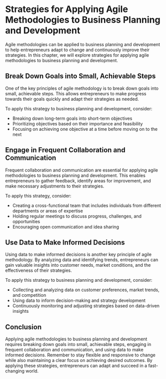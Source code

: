 Strategies for Applying Agile Methodologies to Business Planning and Development
==============================================================================================================================================

Agile methodologies can be applied to business planning and development to help entrepreneurs adapt to change and continuously improve their strategies. In this chapter, we will explore strategies for applying agile methodologies to business planning and development.

Break Down Goals into Small, Achievable Steps
---------------------------------------------

One of the key principles of agile methodology is to break down goals into small, achievable steps. This allows entrepreneurs to make progress towards their goals quickly and adapt their strategies as needed.

To apply this strategy to business planning and development, consider:

* Breaking down long-term goals into short-term objectives
* Prioritizing objectives based on their importance and feasibility
* Focusing on achieving one objective at a time before moving on to the next

Engage in Frequent Collaboration and Communication
--------------------------------------------------

Frequent collaboration and communication are essential for applying agile methodologies to business planning and development. This enables entrepreneurs to gather feedback, identify areas for improvement, and make necessary adjustments to their strategies.

To apply this strategy, consider:

* Creating a cross-functional team that includes individuals from different departments or areas of expertise
* Holding regular meetings to discuss progress, challenges, and opportunities
* Encouraging open communication and idea sharing

Use Data to Make Informed Decisions
-----------------------------------

Using data to make informed decisions is another key principle of agile methodology. By analyzing data and identifying trends, entrepreneurs can gain valuable insights into customer needs, market conditions, and the effectiveness of their strategies.

To apply this strategy to business planning and development, consider:

* Collecting and analyzing data on customer preferences, market trends, and competition
* Using data to inform decision-making and strategy development
* Continuously monitoring and adjusting strategies based on data-driven insights

Conclusion
----------

Applying agile methodologies to business planning and development requires breaking down goals into small, achievable steps, engaging in frequent collaboration and communication, and using data to make informed decisions. Remember to stay flexible and responsive to change while also maintaining a clear focus on achieving desired outcomes. By applying these strategies, entrepreneurs can adapt and succeed in a fast-changing world.
